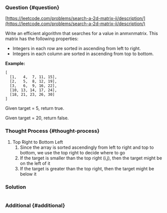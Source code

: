### Question {#question}

[https://leetcode.com/problems/search-a-2d-matrix-ii/description/](https://leetcode.com/problems/search-a-2d-matrix-ii/description/)

Write an efficient algorithm that searches for a value in anmxnmatrix. This matrix has the following properties:

* Integers in each row are sorted in ascending from left to right.
* Integers in each column are sorted in ascending from top to bottom.

**Example:**

```
[
  [1,   4,  7, 11, 15],
  [2,   5,  8, 12, 19],
  [3,   6,  9, 16, 22],
  [10, 13, 14, 17, 24],
  [18, 21, 23, 26, 30]
]
```

Given target = 5, return true.

Given target = 20, return false.

### Thought Process {#thought-process}

1. Top Right to Bottom Left
   1. Since the array is sorted ascendingly from left to right and top to bottom, we use the top right to decide where to go
   2. If the target is smaller than the top right \(i,j\), then the target might be on the left of it
   3. If the target is greater than the top right, then the target might be below it

### Solution

```java

```

### Additional {#additional}



